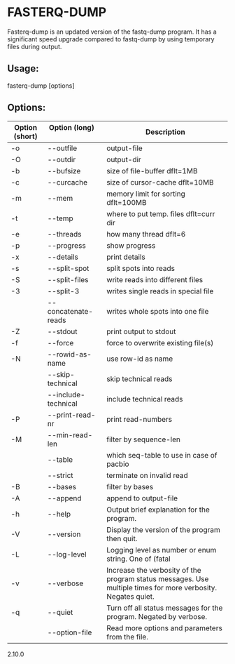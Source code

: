 # FASTERQ-DUMP

Fasterq-dump is an updated version of the fastq-dump program.  It has a significant speed upgrade compared to fastq-dump by using temporary files during output.

## Usage:
  fasterq-dump <path> [options]

## Options:

Option (short) | Option (long) &nbsp; &nbsp; &nbsp; &nbsp; &nbsp; | Description
---|---|---
  -o|--outfile |                    output-file
  -O|--outdir  |                    output-dir 
  -b|--bufsize |                    size of file-buffer dflt=1MB 
  -c|--curcache |                   size of cursor-cache dflt=10MB 
  -m|--mem   |                      memory limit for sorting dflt=100MB 
  -t|--temp   |                     where to put temp. files dflt=curr dir 
  -e|--threads |                    how many thread dflt=6 
  -p|--progress |                   show progress 
  -x|--details   |                  print details 
  -s|--split-spot |                 split spots into reads 
  -S|--split-files |                write reads into different files 
  -3|--split-3      |               writes single reads in special file 
&nbsp; |  --concatenate-reads|              writes whole spots into one file 
  -Z|--stdout |             print output to stdout   
  -f|--force |            force to overwrite existing file(s) 
  -N|--rowid-as-name |           use row-id as name 
&nbsp; |  --skip-technical |          skip technical reads 
&nbsp; |  --include-technical |         include technical reads 
  -P|--print-read-nr |         print read-numbers 
  -M|--min-read-len |        filter by sequence-len 
 &nbsp; | --table |       which seq-table to use in case of pacbio 
 &nbsp; | --strict                   |      terminate on invalid read 
  -B|--bases |     filter by bases 
  -A|--append |    append to output-file 
  -h|--help |   Output brief explanation for the program. 
  -V|--version |  Display the version of the program then quit. 
  -L|--log-level <level> | Logging level as number or enum string. One of (fatal|sys|int|err|warn|info|debug) or (0-6) Current/default is warn 
  -v|--verbose |Increase the verbosity of the program status messages. Use multiple times for more verbosity. Negates quiet. 
  -q|--quiet |     Turn off all status messages for the program. Negated by verbose. 
&nbsp; |  --option-file <file> |    Read more options and parameters from the file. 

2.10.0 
